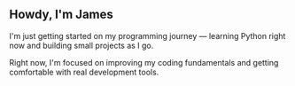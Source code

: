 ## Howdy, I'm James

I'm just getting started on my programming journey — learning Python right now and building small projects as I go.

Right now, I'm focused on improving my coding fundamentals and getting comfortable with real development tools.
